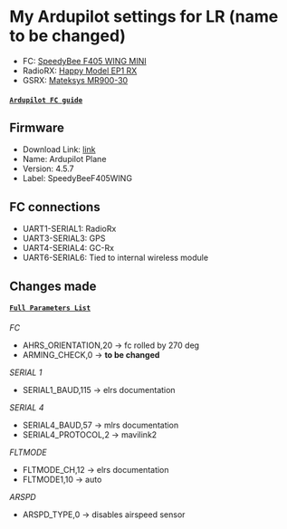 # My Ardupilot settings for LR (name to be changed)

- FC: [SpeedyBee F405 WING MINI](https://www.speedybee.com/speedybee-f405-wing-mini-fixed-wing-flight-controller)
- RadioRX:
  [Happy Model EP1 RX](https://www.happymodel.cn/index.php/2021/04/10/happymodel-2-4g-expresslrs-elrs-nano-series-receiver-module-pp-rx-ep1-rx-ep2-rx/)
- GSRX: [Mateksys MR900-30](https://www.mateksys.com/?portfolio=mr900-30)

#### [`Ardupilot FC guide`](https://ardupilot.org/plane/docs/common-speedybeef405wing.html)

## Firmware

- Download Link:
  [link](https://firmware.ardupilot.org/Plane/stable-4.5.7/SpeedyBeeF405WING/)
- Name: Ardupilot Plane
- Version: 4.5.7
- Label: SpeedyBeeF405WING

## FC connections

- UART1-SERIAL1: RadioRx
- UART3-SERIAL3: GPS
- UART4-SERIAL4: GC-Rx
- UART6-SERIAL6: Tied to internal wireless module

## Changes made
#### [`Full Parameters List`](https://ardupilot.org/plane/docs/parameters.html)

*FC*
- AHRS_ORIENTATION,20 -> fc rolled by 270 deg
- ARMING_CHECK,0 -> **to be changed**

*SERIAL 1*
- SERIAL1_BAUD,115 -> elrs documentation

*SERIAL 4*
- SERIAL4_BAUD,57 -> mlrs documentation
- SERIAL4_PROTOCOL,2 -> mavilink2

*FLTMODE*
- FLTMODE_CH,12 -> elrs documentation
- FLTMODE1,10 -> auto

*ARSPD*
- ARSPD_TYPE,0 -> disables airspeed sensor
